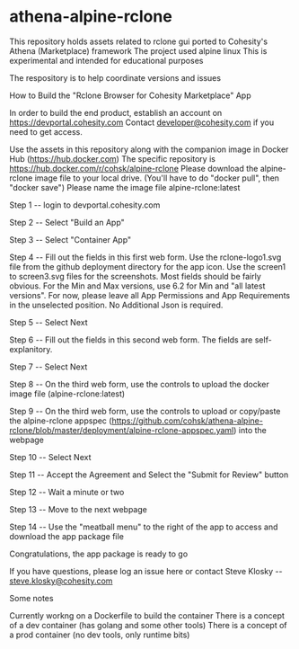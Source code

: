# athena-alpine-rclone
This repository holds assets related to rclone gui ported to Cohesity's Athena (Marketplace) framework
The project used alpine linux
This is experimental and intended for educational purposes

The respository is to help coordinate versions and issues

How to Build the "Rclone Browser for Cohesity Marketplace" App

In order to build the end product, establish an account on https://devportal.cohesity.com
Contact developer@cohesity.com if you need to get access.

Use the assets in this repository along with the companion image in Docker Hub (https://hub.docker.com)
The specific repository is https://hub.docker.com/r/cohsk/alpine-rclone
Please download the alpine-rclone image file to your local drive.  (You'll have to do "docker pull", then "docker save")
Please name the image file alpine-rclone:latest

Step 1 -- login to devportal.cohesity.com

Step 2 -- Select "Build an App"

Step 3 -- Select "Container App"

Step 4 -- Fill out the fields in this first web form.  Use the rclone-logo1.svg file from the github deployment directory for the app icon.  Use the screen1 to screen3.svg files for the screenshots.  Most fields should be fairly obvious.  For the Min and Max versions, use 6.2 for Min and "all latest versions".  For now, please leave all App Permissions and App Requirements in the unselected position.  No Additional Json is required.

Step 5 -- Select Next

Step 6 -- Fill out the fields in this second web form.  The fields are self-explanitory.

Step 7 -- Select Next

Step 8 -- On the third web form, use the controls to upload the docker image file (alpine-rclone:latest)

Step 9 -- On the third web form, use the controls to upload or copy/paste the alpine-rclone appspec (https://github.com/cohsk/athena-alpine-rclone/blob/master/deployment/alpine-rclone-appspec.yaml) into the webpage

Step 10 -- Select Next

Step 11 -- Accept the Agreement and Select the "Submit for Review" button

Step 12 -- Wait a minute or two

Step 13 -- Move to the next webpage

Step 14 -- Use the "meatball menu" to the right of the app to access and download the app package file

Congratulations, the app package is ready to go

If you have questions, please log an issue here or contact Steve Klosky -- steve.klosky@cohesity.com

Some notes

Currently workng on a Dockerfile to build the container
There is a concept of a dev container (has golang and some other tools)
There is a concept of a prod container (no dev tools, only runtime bits)

